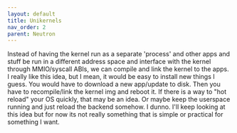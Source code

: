 ```yaml
---
layout: default
title: Unikernels
nav_order: 2
parent: Neutron
---
```

Instead of having the kernel run as a separate 'process' and other apps and stuff be run in a different address space and interface with the kernel through MMIO/syscall ABIs, we can compile and link the kernel to the apps. I really like this idea, but I mean, it would be easy to install new things I guess.
You would have to download a new app/update to disk. Then you have to recompile/link the kernel img and reboot it.
If there is a way to "hot reload" your OS quickly, that may be an idea. Or maybe keep the userspace running and just reload the backend somehow. I dunno. I'll keep looking at this idea but for now its not really something that is simple or practical for something I want.
